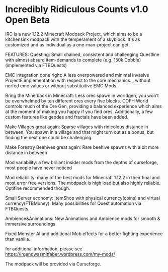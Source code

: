 # Incredibly Ridiculous Counts v1.0 Open Beta
IRC is a new 1.12.2 Minecraft Modpack Project, which aims to be a kitchensink modpack with the temperament of a skyblock. It's as customized and as individual as a one-man-project can get.

FEATURES:
Questing: Small chained, consistent and challenging Questline with almost absurd item-demands to complete (e.g. 150k Cobble) (implemented via FTBQuests)

EMC integration done right: A less overpowered and minimal invasive ProjectE implementation with respect to the core mechanics… without nerfed emc values or without substituitive EMC Mods. 

Bring the Mine back in Minecraft: Less ores spawn in worldgen, you won’t be overwhelmed by ten different ores every five blocks. COFH World controls much of the Ore Gen, providing a balanced experience which aims at the moment of making you happy if you find ores. Additionally, a few custom features like geodes and fractals have been added. 

Make Villages great again: Sparse villages with ridicolous distance in between. You spawn in a village and that might turn out as a bonus, but finding the next one could be challenging.

Make Forestry Beehives great again: Rare beehive spawns with a bit more distance in between

Mod variability: a few brillant insider mods from the depths of curseforge, most people have never noticed

Mod reliability: many of the best mods for Minecraft 1.12.2 in their final and most error free versions. The modpack is high load but also highly reliable. Optifine recommended though.

Small Server economy: ItemShop with physical currency(coins) and virtual currency(FTBMoney). Many possibilities for Quest automation via FTBQuests.

Ambience&Animations: New Animations and Ambience mods for smooth & immersive surroundings.

Fixed Monster AI and additional Mob effects for a better fighting experience than vanilla.

for additional information, please see https://irgendwasmitfaber.wordpress.com/my-mods/

The modpack will be provided via Curseforge.
